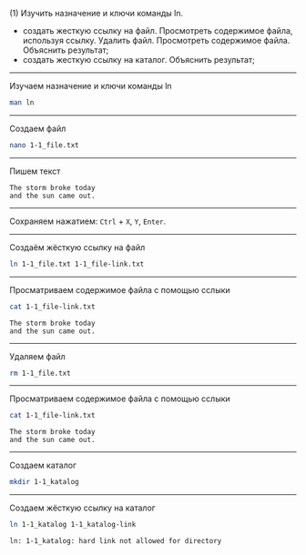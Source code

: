 (1) Изучить назначение и ключи команды ln.
- создать жесткую ссылку на файл. Просмотреть содержимое файла, используя ссылку. Удалить файл. Просмотреть содержимое файла. Объяснить результат;
- создать жесткую ссылку на каталог. Объяснить результат;

---

Изучаем назначение и ключи команды ln

```bash
man ln
```

---

Создаем файл

```bash
nano 1-1_file.txt
```

---

Пишем текст

```
The storm broke today
and the sun came out.
```

---

Сохраняем нажатием: `Ctrl` + `X`, `Y`, `Enter`.

---

Создаём жёсткую ссылку на файл

```bash
ln 1-1_file.txt 1-1_file-link.txt
```

---

Просматриваем содержимое файла с помощью сслыки

```bash
cat 1-1_file-link.txt
```

```
The storm broke today
and the sun came out.
```

---

Удаляем файл

```bash
rm 1-1_file.txt
```

---

Просматриваем содержимое файла с помощью сслыки

```bash
cat 1-1_file-link.txt
```

```
The storm broke today
and the sun came out.
```

---

Создаем каталог

```bash
mkdir 1-1_katalog
```

---

Создаем жёсткую ссылку на каталог

```bash
ln 1-1_katalog 1-1_katalog-link
```

```
ln: 1-1_katalog: hard link not allowed for directory
```
